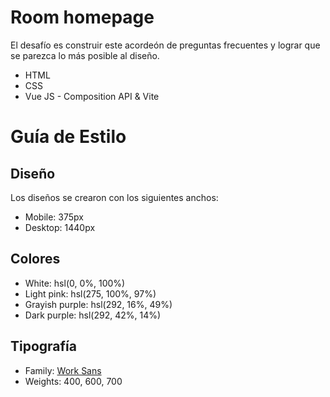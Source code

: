 # Room homepage

El desafío es construir este acordeón de preguntas frecuentes y lograr que se parezca lo más posible al diseño.

- HTML
- CSS
- Vue JS - Composition API & Vite

# Guía de Estilo

## Diseño

Los diseños se crearon con los siguientes anchos:

- Mobile: 375px
- Desktop: 1440px

## Colores

- White: hsl(0, 0%, 100%)
- Light pink: hsl(275, 100%, 97%)
- Grayish purple: hsl(292, 16%, 49%)
- Dark purple: hsl(292, 42%, 14%)

## Tipografía

- Family: [Work Sans](https://fonts.google.com/specimen/Work+Sans)
- Weights: 400, 600, 700